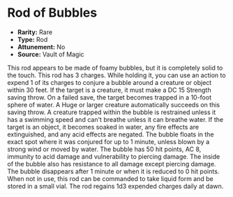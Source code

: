 # Rod of Bubbles

- **Rarity:** Rare
- **Type:** Rod
- **Attunement:** No
- **Source:** Vault of Magic

This rod appears to be made of foamy bubbles, but it is completely solid to the touch. This rod has 3 charges. While holding it, you can use an action to expend 1 of its charges to conjure a bubble around a creature or object within 30 feet. If the target is a creature, it must make a DC 15 Strength saving throw. On a failed save, the target becomes trapped in a 10-foot sphere of water. A Huge or larger creature automatically succeeds on this saving throw. A creature trapped within the bubble is restrained unless it has a swimming speed and can't breathe unless it can breathe water. If the target is an object, it becomes soaked in water, any fire effects are extinguished, and any acid effects are negated. The bubble floats in the exact spot where it was conjured for up to 1 minute, unless blown by a strong wind or moved by water. The bubble has 50 hit points, AC 8, immunity to acid damage and vulnerability to piercing damage. The inside of the bubble also has resistance to all damage except piercing damage. The bubble disappears after 1 minute or when it is reduced to 0 hit points. When not in use, this rod can be commanded to take liquid form and be stored in a small vial. The rod regains 1d3 expended charges daily at dawn.
